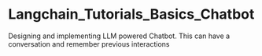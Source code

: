 # Langchain_Tutorials_Basics_Chatbot
Designing and implementing LLM powered Chatbot. This can have a conversation and remember previous interactions
